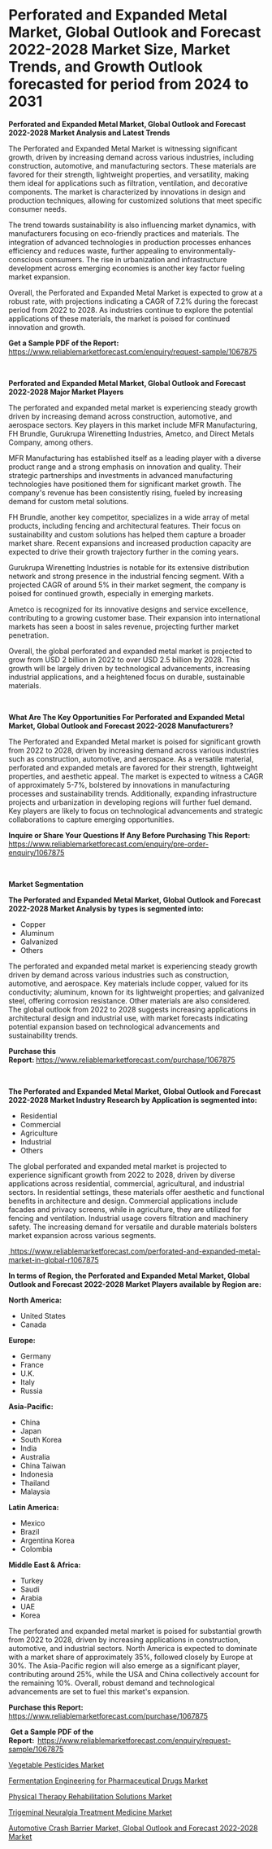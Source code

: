 <p><h1>Perforated and Expanded Metal Market, Global Outlook and Forecast 2022-2028 Market Size, Market Trends, and Growth Outlook forecasted for period from 2024 to 2031</h1></p><p><strong>Perforated and Expanded Metal Market, Global Outlook and Forecast 2022-2028 Market Analysis and Latest Trends</strong></p>
<p><p>The Perforated and Expanded Metal Market is witnessing significant growth, driven by increasing demand across various industries, including construction, automotive, and manufacturing sectors. These materials are favored for their strength, lightweight properties, and versatility, making them ideal for applications such as filtration, ventilation, and decorative components. The market is characterized by innovations in design and production techniques, allowing for customized solutions that meet specific consumer needs.</p><p>The trend towards sustainability is also influencing market dynamics, with manufacturers focusing on eco-friendly practices and materials. The integration of advanced technologies in production processes enhances efficiency and reduces waste, further appealing to environmentally-conscious consumers. The rise in urbanization and infrastructure development across emerging economies is another key factor fueling market expansion.</p><p>Overall, the Perforated and Expanded Metal Market is expected to grow at a robust rate, with projections indicating a CAGR of 7.2% during the forecast period from 2022 to 2028. As industries continue to explore the potential applications of these materials, the market is poised for continued innovation and growth.</p></p>
<p><strong>Get a Sample PDF of the Report:&nbsp;</strong> <a href="https://www.reliablemarketforecast.com/enquiry/request-sample/1067875?utm_campaign=1140&utm_medium=2&utm_source=Github&utm_content=ia&utm_term=04122024&utm_id=perforated-and-expanded-metal-market-global-outlook-and-forecast-2022-2028">https://www.reliablemarketforecast.com/enquiry/request-sample/1067875</a></p>
<p>&nbsp;</p>
<p><strong>Perforated and Expanded Metal Market, Global Outlook and Forecast 2022-2028 Major Market Players</strong></p>
<p><p>The perforated and expanded metal market is experiencing steady growth driven by increasing demand across construction, automotive, and aerospace sectors. Key players in this market include MFR Manufacturing, FH Brundle, Gurukrupa Wirenetting Industries, Ametco, and Direct Metals Company, among others.</p><p>MFR Manufacturing has established itself as a leading player with a diverse product range and a strong emphasis on innovation and quality. Their strategic partnerships and investments in advanced manufacturing technologies have positioned them for significant market growth. The company's revenue has been consistently rising, fueled by increasing demand for custom metal solutions.</p><p>FH Brundle, another key competitor, specializes in a wide array of metal products, including fencing and architectural features. Their focus on sustainability and custom solutions has helped them capture a broader market share. Recent expansions and increased production capacity are expected to drive their growth trajectory further in the coming years.</p><p>Gurukrupa Wirenetting Industries is notable for its extensive distribution network and strong presence in the industrial fencing segment. With a projected CAGR of around 5% in their market segment, the company is poised for continued growth, especially in emerging markets.</p><p>Ametco is recognized for its innovative designs and service excellence, contributing to a growing customer base. Their expansion into international markets has seen a boost in sales revenue, projecting further market penetration.</p><p>Overall, the global perforated and expanded metal market is projected to grow from USD 2 billion in 2022 to over USD 2.5 billion by 2028. This growth will be largely driven by technological advancements, increasing industrial applications, and a heightened focus on durable, sustainable materials.</p></p>
<p>&nbsp;</p>
<p><strong>What Are The Key Opportunities For Perforated and Expanded Metal Market, Global Outlook and Forecast 2022-2028 Manufacturers?</strong></p>
<p><p>The Perforated and Expanded Metal market is poised for significant growth from 2022 to 2028, driven by increasing demand across various industries such as construction, automotive, and aerospace. As a versatile material, perforated and expanded metals are favored for their strength, lightweight properties, and aesthetic appeal. The market is expected to witness a CAGR of approximately 5-7%, bolstered by innovations in manufacturing processes and sustainability trends. Additionally, expanding infrastructure projects and urbanization in developing regions will further fuel demand. Key players are likely to focus on technological advancements and strategic collaborations to capture emerging opportunities.</p></p>
<p><strong>Inquire or Share Your Questions If Any Before Purchasing This Report:</strong> <a href="https://www.reliablemarketforecast.com/enquiry/pre-order-enquiry/1067875?utm_campaign=1140&utm_medium=2&utm_source=Github&utm_content=ia&utm_term=04122024&utm_id=perforated-and-expanded-metal-market-global-outlook-and-forecast-2022-2028">https://www.reliablemarketforecast.com/enquiry/pre-order-enquiry/1067875</a></p>
<p>&nbsp;</p>
<p><strong>Market Segmentation</strong></p>
<p><strong>The Perforated and Expanded Metal Market, Global Outlook and Forecast 2022-2028 Market Analysis by types is segmented into:</strong></p>
<p><ul><li>Copper</li><li>Aluminum</li><li>Galvanized</li><li>Others</li></ul></p>
<p><p>The perforated and expanded metal market is experiencing steady growth driven by demand across various industries such as construction, automotive, and aerospace. Key materials include copper, valued for its conductivity; aluminum, known for its lightweight properties; and galvanized steel, offering corrosion resistance. Other materials are also considered. The global outlook from 2022 to 2028 suggests increasing applications in architectural design and industrial use, with market forecasts indicating potential expansion based on technological advancements and sustainability trends.</p></p>
<p><strong>Purchase this Report:&nbsp;</strong><a href="https://www.reliablemarketforecast.com/purchase/1067875?utm_campaign=1140&utm_medium=2&utm_source=Github&utm_content=ia&utm_term=04122024&utm_id=perforated-and-expanded-metal-market-global-outlook-and-forecast-2022-2028">https://www.reliablemarketforecast.com/purchase/1067875</a></p>
<p>&nbsp;</p>
<p><strong>The Perforated and Expanded Metal Market, Global Outlook and Forecast 2022-2028 Market Industry Research by Application is segmented into:</strong></p>
<p><ul><li>Residential</li><li>Commercial</li><li>Agriculture</li><li>Industrial</li><li>Others</li></ul></p>
<p><p>The global perforated and expanded metal market is projected to experience significant growth from 2022 to 2028, driven by diverse applications across residential, commercial, agricultural, and industrial sectors. In residential settings, these materials offer aesthetic and functional benefits in architecture and design. Commercial applications include facades and privacy screens, while in agriculture, they are utilized for fencing and ventilation. Industrial usage covers filtration and machinery safety. The increasing demand for versatile and durable materials bolsters market expansion across various segments.</p></p>
<p><a href="https://www.reliablemarketforecast.com/perforated-and-expanded-metal-market-in-global-r1067875?utm_campaign=1140&utm_medium=2&utm_source=Github&utm_content=ia&utm_term=04122024&utm_id=perforated-and-expanded-metal-market-global-outlook-and-forecast-2022-2028">&nbsp;https://www.reliablemarketforecast.com/perforated-and-expanded-metal-market-in-global-r1067875</a></p>
<p><strong>In terms of Region, the Perforated and Expanded Metal Market, Global Outlook and Forecast 2022-2028 Market Players available by Region are:</strong></p>
<p>
    <p> <strong> North America: </strong>
        <ul>
            <li>United States</li>
            <li>Canada</li>
        </ul>
        </p> 
    <p> <strong> Europe: </strong>
        <ul>
            <li>Germany</li>
            <li>France</li>
            <li>U.K.</li>
            <li>Italy</li>
            <li>Russia</li>
        </ul>
        </p> 
    <p> <strong> Asia-Pacific: </strong>
        <ul>
            <li>China</li>
            <li>Japan</li>
            <li>South Korea</li>
            <li>India</li>
            <li>Australia</li>
            <li>China Taiwan</li>
            <li>Indonesia</li>
            <li>Thailand</li>
            <li>Malaysia</li>
        </ul>
        </p> 
    <p> <strong> Latin America: </strong>
        <ul>
            <li>Mexico</li>
            <li>Brazil</li>
            <li>Argentina Korea</li>
            <li>Colombia</li>
        </ul>
        </p> 
    <p> <strong> Middle East & Africa: </strong>
        <ul>
            <li>Turkey</li>
            <li>Saudi</li>
            <li>Arabia</li>
            <li>UAE</li>
            <li>Korea</li>
        </ul>
    </p>
    </p>
<p><p>The perforated and expanded metal market is poised for substantial growth from 2022 to 2028, driven by increasing applications in construction, automotive, and industrial sectors. North America is expected to dominate with a market share of approximately 35%, followed closely by Europe at 30%. The Asia-Pacific region will also emerge as a significant player, contributing around 25%, while the USA and China collectively account for the remaining 10%. Overall, robust demand and technological advancements are set to fuel this market's expansion.</p></p>
<p><strong>Purchase this Report: </strong><a href="https://www.reliablemarketforecast.com/purchase/1067875?utm_campaign=1140&utm_medium=2&utm_source=Github&utm_content=ia&utm_term=04122024&utm_id=perforated-and-expanded-metal-market-global-outlook-and-forecast-2022-2028">https://www.reliablemarketforecast.com/purchase/1067875</a></p>
<p>&nbsp;<strong>Get a Sample PDF of the Report:&nbsp;&nbsp;</strong><a href="https://www.reliablemarketforecast.com/enquiry/request-sample/1067875?utm_campaign=1140&utm_medium=2&utm_source=Github&utm_content=ia&utm_term=04122024&utm_id=perforated-and-expanded-metal-market-global-outlook-and-forecast-2022-2028">https://www.reliablemarketforecast.com/enquiry/request-sample/1067875</a></p>
<p><strong></strong></p>
<p><p><a href="https://issuu.com/reportprime-2/docs/vegetable-pesticides-market-size-2030.pptx?utm_campaign=1140&utm_medium=2&utm_source=Github&utm_content=ia&utm_term=04122024&utm_id=perforated-and-expanded-metal-market-global-outlook-and-forecast-2022-2028">Vegetable Pesticides Market</a></p><p><a href="https://issuu.com/reportprime-2/docs/fermentation-engineering-for-pharmaceutical-drugs-?utm_campaign=1140&utm_medium=2&utm_source=Github&utm_content=ia&utm_term=04122024&utm_id=perforated-and-expanded-metal-market-global-outlook-and-forecast-2022-2028">Fermentation Engineering for Pharmaceutical Drugs Market</a></p><p><a href="https://www.linkedin.com/pulse/physical-therapy-rehabilitation-solutions-market-research-sales-ij9of?utm_campaign=1140&utm_medium=2&utm_source=Github&utm_content=ia&utm_term=04122024&utm_id=perforated-and-expanded-metal-market-global-outlook-and-forecast-2022-2028">Physical Therapy Rehabilitation Solutions Market</a></p><p><a href="https://www.linkedin.com/pulse/trigeminal-neuralgia-treatment-medicine-market-analysis-xvcve?utm_campaign=1140&utm_medium=2&utm_source=Github&utm_content=ia&utm_term=04122024&utm_id=perforated-and-expanded-metal-market-global-outlook-and-forecast-2022-2028">Trigeminal Neuralgia Treatment Medicine Market</a></p><p><a href="https://github.com/AKSHATREPORTPRIME/Market-Research-Report-List-6/blob/main/automotive-crash-barrier-market-global-outlook-and-forecast-2022-2028-market.md?utm_campaign=1140&utm_medium=2&utm_source=Github&utm_content=ia&utm_term=04122024&utm_id=perforated-and-expanded-metal-market-global-outlook-and-forecast-2022-2028">Automotive Crash Barrier Market, Global Outlook and Forecast 2022-2028 Market</a></p></p>